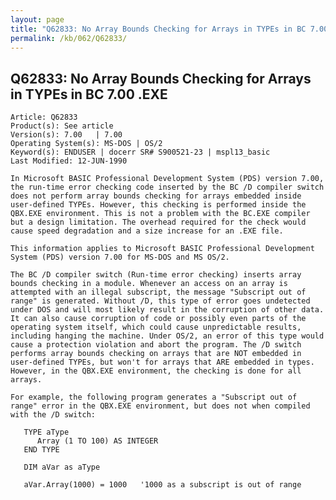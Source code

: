```yaml
---
layout: page
title: "Q62833: No Array Bounds Checking for Arrays in TYPEs in BC 7.00 .EXE"
permalink: /kb/062/Q62833/
---
```


## Q62833: No Array Bounds Checking for Arrays in TYPEs in BC 7.00 .EXE

	Article: Q62833
	Product(s): See article
	Version(s): 7.00   | 7.00
	Operating System(s): MS-DOS | OS/2
	Keyword(s): ENDUSER | docerr SR# S900521-23 | mspl13_basic
	Last Modified: 12-JUN-1990
	
	In Microsoft BASIC Professional Development System (PDS) version 7.00,
	the run-time error checking code inserted by the BC /D compiler switch
	does not perform array bounds checking for arrays embedded inside
	user-defined TYPEs. However, this checking is performed inside the
	QBX.EXE environment. This is not a problem with the BC.EXE compiler
	but a design limitation. The overhead required for the check would
	cause speed degradation and a size increase for an .EXE file.
	
	This information applies to Microsoft BASIC Professional Development
	System (PDS) version 7.00 for MS-DOS and MS OS/2.
	
	The BC /D compiler switch (Run-time error checking) inserts array
	bounds checking in a module. Whenever an access on an array is
	attempted with an illegal subscript, the message "Subscript out of
	range" is generated. Without /D, this type of error goes undetected
	under DOS and will most likely result in the corruption of other data.
	It can also cause corruption of code or possibly even parts of the
	operating system itself, which could cause unpredictable results,
	including hanging the machine. Under OS/2, an error of this type would
	cause a protection violation and abort the program. The /D switch
	performs array bounds checking on arrays that are NOT embedded in
	user-defined TYPEs, but won't for arrays that ARE embedded in types.
	However, in the QBX.EXE environment, the checking is done for all
	arrays.
	
	For example, the following program generates a "Subscript out of
	range" error in the QBX.EXE environment, but does not when compiled
	with the /D switch:
	
	   TYPE aType
	      Array (1 TO 100) AS INTEGER
	   END TYPE
	
	   DIM aVar as aType
	
	   aVar.Array(1000) = 1000   '1000 as a subscript is out of range
